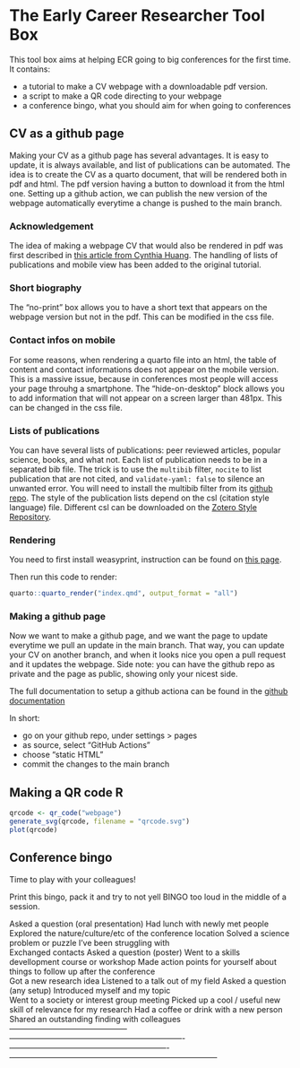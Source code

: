 
# The Early Career Researcher Tool Box

This tool box aims at helping ECR going to big conferences for the first
time. It contains:

- a tutorial to make a CV webpage with a downloadable pdf version.
- a script to make a QR code directing to your webpage
- a conference bingo, what you should aim for when going to conferences

## CV as a github page

Making your CV as a github page has several advantages. It is easy to
update, it is always available, and list of publications can be
automated. The idea is to create the CV as a quarto document, that will
be rendered both in pdf and html. The pdf version having a button to
download it from the html one. Setting up a github action, we can
publish the new version of the webpage automatically everytime a change
is pushed to the main branch.

### Acknowledgement

The idea of making a webpage CV that would also be rendered in pdf was
first described in [this article from Cynthia
Huang](https://www.cynthiahqy.com/posts/cv-html-pdf/). The handling of
lists of publications and mobile view has been added to the original
tutorial.

### Short biography

The “no-print” box allows you to have a short text that appears on the
webpage version but not in the pdf. This can be modified in the css
file.

### Contact infos on mobile

For some reasons, when rendering a quarto file into an html, the table
of content and contact informations does not appear on the mobile
version. This is a massive issue, because in conferences most people
will access your page throuhg a smartphone. The “hide-on-desktop” block
allows you to add information that will not appear on a screen larger
than 481px. This can be changed in the css file.

### Lists of publications

You can have several lists of publications: peer reviewed articles,
popular science, books, and what not. Each list of publication needs to
be in a separated bib file. The trick is to use the `multibib` filter,
`nocite` to list publication that are not cited, and
`validate-yaml: false` to silence an unwanted error. You will need to
install the multibib filter from its [github
repo](https://github.com/pandoc-ext/multibib#readme). The style of the
publication lists depend on the csl (citation style language) file.
Different csl can be downloaded on the [Zotero Style
Repository](https://www.zotero.org/styles).

### Rendering

You need to first install weasyprint, instruction can be found on [this
page](https://doc.courtbouillon.org/weasyprint/stable/first_steps.html#installation).

Then run this code to render:

``` r
quarto::quarto_render("index.qmd", output_format = "all")
```

### Making a github page

Now we want to make a github page, and we want the page to update
everytime we pull an update in the main branch. That way, you can update
your CV on another branch, and when it looks nice you open a pull
request and it updates the webpage. Side note: you can have the github
repo as private and the page as public, showing only your nicest side.

The full documentation to setup a github actiona can be found in the
[github
documentation](https://docs.github.com/en/pages/getting-started-with-github-pages/configuring-a-publishing-source-for-your-github-pages-site#publishing-with-a-custom-github-actions-workflow)

In short:

- go on your github repo, under settings \> pages
- as source, select “GitHub Actions”
- choose “static HTML”
- commit the changes to the main branch

## Making a QR code R

``` r
qrcode <- qr_code("webpage")
generate_svg(qrcode, filename = "qrcode.svg")
plot(qrcode)
```

## Conference bingo

Time to play with your colleagues!

Print this bingo, pack it and try to not yell BINGO too loud in the
middle of a session.

<!-- --------------------------------------------- ------------------------------------------------------------------- ------------------------------------------------------------- --------------------------------------------------------------------------------  -->
Asked a question (oral presentation) Had lunch with newly met people
Explored the nature/culture/etc of the conference location Solved a
science problem or puzzle I’ve been struggling with  
Exchanged contacts Asked a question (poster) Went to a skills
devellopment course or workshop Made action points for yourself about
things to follow up after the conference  
Got a new research idea Listened to a talk out of my field Asked a
question (any setup) Introduced myself and my topic  
Went to a society or interest group meeting Picked up a cool / useful
new skill of relevance for my research Had a coffee or drink with a new
person Shared an outstanding finding with colleagues  
——————————————— ——————————————————————- ————————————————————-
——————————————————————————–
